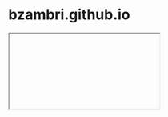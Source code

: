 # bzambri.github.io

<iframe>
  http://ec2-100-26-229-123.compute-1.amazonaws.com:8050/
  </iframe>
